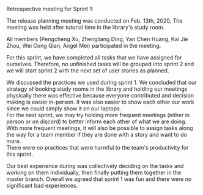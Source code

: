 Retrospective meeting for Sprint 1:

The release planning meeting was conducted on Feb. 13th, 2020. The meeting was held after tutorial time in the library's study room.

All members (Pengcheng Xu, Zhengliang Ding, Yan Chen Huang, Kai Jie Zhou, Wei Cong Qian, Angel Mei) participated in the meeting.

For this sprint, we have completed all tasks that we have assigned for ourselves. Therefore, no unfinished tasks will be grouped into sprint 2 and we will start sprint 2 with the next set of user stories as planned.

We discussed the practices we used during sprint 1. We concluded that our strategy of booking study rooms in the library and holding our meetings physically there was effective because everyone contributed and decision making is easier in-person. It was also easier to show each other our work since we could simply show it on our laptops.   
For the next sprint, we may try holding more frequent meetings (either in person or on discord) to better inform each other of what we are doing. With more frequent meetings, it will also be possible to assign tasks along the way for a team member if they are done with a story and want to do more.  
There were no practices that were harmful to the team's productivity for this sprint.

Our best experience during was collectively deciding on the tasks and working on them individually, then finally putting them together in the master branch. Overall we agreed that sprint 1 was fun and there were no significant bad experiences.
